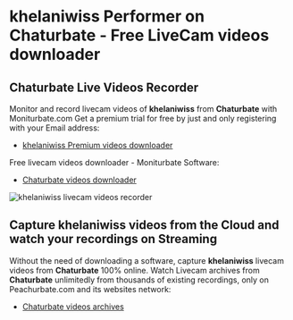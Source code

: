# khelaniwiss Performer on Chaturbate - Free LiveCam videos downloader

## Chaturbate Live Videos Recorder

Monitor and record livecam videos of **khelaniwiss** from **Chaturbate** with Moniturbate.com
Get a premium trial for free by just and only registering with your Email address:
* [khelaniwiss Premium videos downloader](https://moniturbate.com/request-demo-licence-key.html)

Free livecam videos downloader - Moniturbate Software:
* [Chaturbate videos downloader](https://moniturbate.com/moniturbate-download-software.html)

![khelaniwiss livecam videos recorder](https://peachurnet.com/templates/moniturbate-software.png)


## Capture khelaniwiss videos from the Cloud and watch your recordings on Streaming

Without the need of downloading a software, capture **khelaniwiss** livecam videos from **Chaturbate** 100% online.
Watch Livecam archives from **Chaturbate** unlimitedly from thousands of existing recordings, only on Peachurbate.com and its websites network:
* [Chaturbate videos archives](https://peachurnet.com/)
